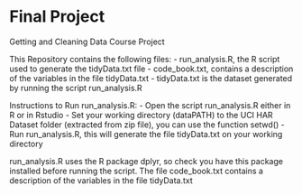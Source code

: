 # Final Project
Getting and Cleaning Data Course Project

This Repository contains the following files:
	- run_analysis.R, the R script used to generate the tidyData.txt file
	- code_book.txt, contains a description of the variables in the file tidyData.txt
	- tidyData.txt is the dataset generated by running the script run_analysis.R
	

Instructions to Run run_analysis.R:
	- Open the script run_analysis.R either in R or in Rstudio
	- Set your working directory (dataPATH) to the UCI HAR Dataset folder (extracted from zip file), you can use the function setwd()
	- Run run_analysis.R, this will generate the file tidyData.txt on your working directory

run_analysis.R uses the R package dplyr, so check you have this package installed before running the script. The file code_book.txt contains
a description of the variables in the file tidyData.txt
 